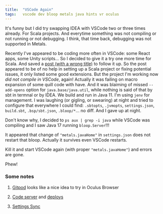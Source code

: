 ```yaml
---
title:  "VSCode Again"
tags:   vscode dev bloop metals java hints vr oculus
---
```


It's funny but I did try swapping IDEA with VSCode two or three times already. For Scala projects. And everytime something was not compiling
or not running or not debugging. I think, that time back, debugging was not supported in Metals.

Recently I've appeared to be coding more often in VSCode: some React apps, some Unity scripts... So I decided to give it a try one more time
for Scala. And saved a [post (with a wrong
title)](https://www.iteratorshq.com/blog/migrating-from-intellij-idea-to-vscode-and-metals-staying-productive-at-writing-scala/) to follow
it up. So the post appeared to be of no help in setting up a Scala project or fixing potential issues, it only listed some good
extensions. But the project I'm working now *did not compile in VSCode*, again! Actually it was failing on macro expansion of some quill
code with have. And it was blaiming of missed `--add-opens` option for `java.base/java.util`, while nothing is said of that by sbt in
termnal or by IDEA. We build and run in Java 11. I'm using `jenv` for management. I was laughing (or gigling, or swearing) at night and
tried to configure that everywhere I could find: `.sbtopts`, `.jvmopts`, `settings.json`, `build.sbt`, `.bsp/sbt.json`, `.bloop/*`... no
diff. And I gave up at night.

Don't know why, I decided to `ps aux | grep -i java` while VSCode was compiling and I saw Java 17 running `bloop.Server`!!!

It appeared that change of `"metals.javaHome"` in `settings.json` does not restart that bloop. Actually it survives even VSCode restarts.

Kill it and start VSCode again (with proper `"metals.javaHome"`) and errors are gone.

Phew!


### Some notes

1. [Gitpod](https://www.gitpod.io/) looks like a nice idea to try in Oculus Browser

2. [Code server](https://github.com/coder/code-server) and [deploys](https://github.com/coder/deploy-code-server#deploy-code-server-)

3. [Settings Sync](https://code.visualstudio.com/docs/editor/settings-sync)

